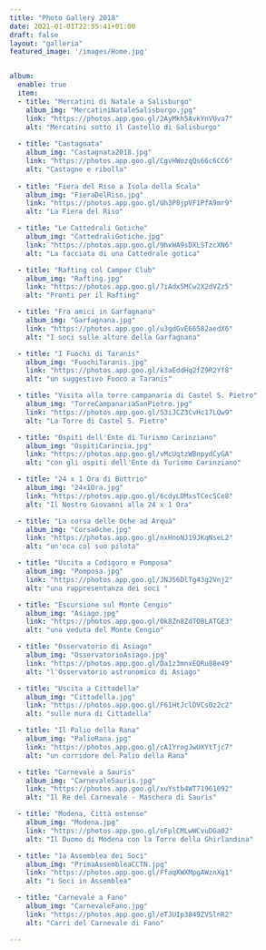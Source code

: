 ```yaml
---
title: "Photo Gallery 2018"
date: 2021-01-01T22:55:41+01:00
draft: false
layout: "galleria"
featured_image: '/images/Home.jpg'


album:
  enable: true
  item:
  - title: "Mercatini di Natale a Salisburgo"
    album_img: "MercatiniNataleSalisburgo.jpg"
    link: "https://photos.app.goo.gl/2AyMkh5AvkYnVUva7"
    alt: "Mercatini sotto il Castello di Salisburgo"
  
  - title: "Castagnata"
    album_img: "Castagnata2018.jpg"
    link: "https://photos.app.goo.gl/CgvHWozqQs66c6CC6"
    alt: "Castagne e ribolla"
  
  - title: "Fiera del Riso a Isola della Scala"
    album_img: "FieraDelRiso.jpg"
    link: "https://photos.app.goo.gl/Uh3P8jpVF1PfA9mr9"
    alt: "La Fiera del Riso"

  - title: "Le Cattedrali Gotiche"
    album_img: "CattedraliGotiche.jpg"
    link: "https://photos.app.goo.gl/9hxWA9sDXLSTzcXN6"
    alt: "La facciata di una Cattedrale gotica"

  - title: "Rafting col Camper Club"
    album_img: "Rafting.jpg"
    link: "https://photos.app.goo.gl/7iAdx5MCw2X2dVZz5"
    alt: "Pronti per il Rafting"

  - title: "Fra amici in Garfagnana"
    album_img: "Garfagnana.jpg"
    link: "https://photos.app.goo.gl/u3gdGvE66582aedX6"
    alt: "I soci sulle alture della Garfagnana"

  - title: "I Fuochi di Taranis"
    album_img: "FuochiTaranis.jpg"
    link: "https://photos.app.goo.gl/k3aEddHq2fZ9R2Yf8"
    alt: "un suggestivo Fuoco a Taranis"

  - title: "Visita alla torre campanaria di Castel S. Pietro"
    album_img: "TorreCampanariaSanPietro.jpg"
    link: "https://photos.app.goo.gl/53iJCZ3CvHc17LQw9"
    alt: "La Torre di Castel S. Pietro"

  - title: "Ospiti dell'Ente di Turismo Carinziano"
    album_img: "OspitiCarinzia.jpg"
    link: "https://photos.app.goo.gl/vMcUqtzWBnpydCyGA"
    alt: "con gli ospiti dell'Ente di Turismo Carinziano"

  - title: "24 x 1 Ora di Buttrio"
    album_img: "24x1Ora.jpg"
    link: "https://photos.app.goo.gl/6cdyLDMxsTCecSCe8"
    alt: "Il Nostro Giovanni alla 24 x 1 Ora"

  - title: "La corsa delle Oche ad Arquà"
    album_img: "CorsaOche.jpg"
    link: "https://photos.app.goo.gl/nxHnoNJ19JKqNseL2"
    alt: "un'oca col suo pilota"

  - title: "Uscita a Codigoro e Pomposa"
    album_img: "Pomposa.jpg"
    link: "https://photos.app.goo.gl/JNJ56DlTg43g2Vnj2"
    alt: "una rappresentanza dei soci "

  - title: "Escursione sul Monte Cengio"
    album_img: "Asiago.jpg"
    link: "https://photos.app.goo.gl/0k8Zn8ZdTOBLATGE3"
    alt: "una veduta del Monte Cengio"

  - title: "Osservatorio di Asiago"
    album_img: "OsservatorioAsiago.jpg"
    link: "https://photos.app.goo.gl/Da1z3mnxEQRu88e49"
    alt: "l'Osservatorio astronomico di Asiago"

  - title: "Uscita a Cittadella"
    album_img: "Cittadella.jpg"
    link: "https://photos.app.goo.gl/F61HtJclDVCs0z2c2"
    alt: "sulle mura di Cittadella"

  - title: "Il Palio della Rana"
    album_img: "PalioRana.jpg"
    link: "https://photos.app.goo.gl/cA1YrogJwUXYtTjc7"
    alt: "un corridore del Palio della Rana"

  - title: "Carnevale a Sauris"
    album_img: "CarnevaleSauris.jpg"
    link: "https://photos.app.goo.gl/xuYstb4WT71961092"
    alt: "Il Re del Carnevale - Maschera di Sauris"

  - title: "Modena, Città estense"
    album_img: "Modena.jpg"
    link: "https://photos.app.goo.gl/oFplCMLwWCvuDGa02"
    alt: "Il Duomo di Modena con la Torre della Ghirlandina"

  - title: "1a Assemblea dei Soci"
    album_img: "PrimaAssembleaCCTN.jpg"
    link: "https://photos.app.goo.gl/FfaqXWXMpgAWznXg1"
    alt: "i Soci in Assemblea"

  - title: "Carnevale a Fano"
    album_img: "CarnevaleFano.jpg"
    link: "https://photos.app.goo.gl/eTJUIp3849ZVSlnR2"
    alt: "Carri del Carnevale di Fano"

---
```

